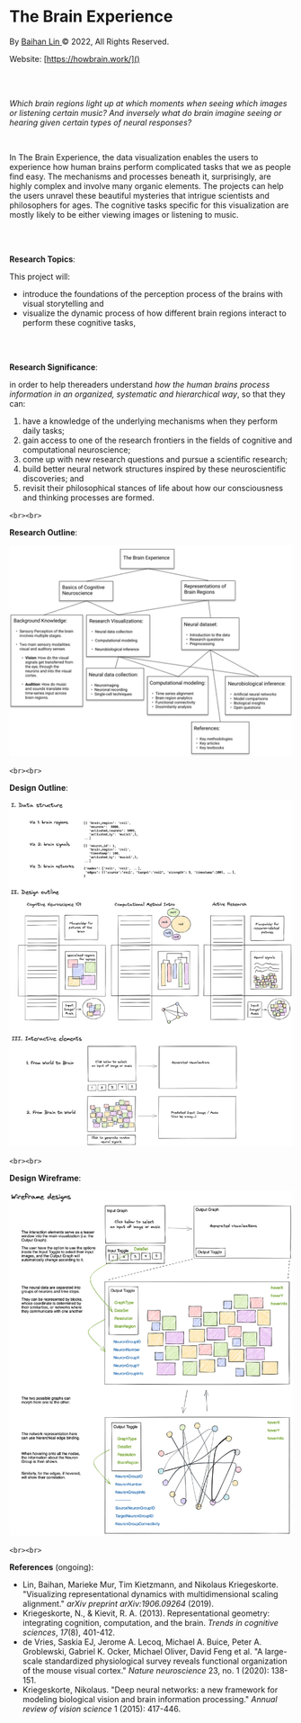 # The Brain Experience

By [Baihan Lin ](https://www.baihan.org/ "Baihan Lin")&copy; 2022, All Rights Reserved.

Website: [https://howbrain.work/]()

<br>

<br>

*Which brain regions light up at which moments when seeing which images or listening certain music? And inversely what do brain imagine seeing or hearing given certain types of neural responses?*

<br>

In The Brain Experience, the data visualization enables the users to experience how human brains perform complicated tasks that we as people find easy. The mechanisms and processes beneath it, surprisingly, are highly complex and involve many organic elements. The projects can help the users unravel these beautiful mysteries that intrigue scientists and philosophers for ages. The cognitive tasks specific for this visualization are mostly likely to be either viewing images or listening to music.

<br>

<br>

**Research Topics**:

This project will:

- introduce the foundations of the perception process of the brains with visual storytelling and
- visualize the dynamic process of how different brain regions interact to perform these cognitive tasks,

<br>

<br>

**Research Significance**:

in order to help thereaders understand *how the human brains process information in an organized, systematic and hierarchical way*, so that they can:

1. have a knowledge of the underlying mechanisms when they perform daily tasks;
2. gain access to one of the research frontiers in the fields of cognitive and computational neuroscience;
3. come up with new research questions and pursue a scientific research;
4. build better neural network structures inspired by these neuroscientific discoveries; and
5. revisit their philosophical stances of life about how our consciousness and thinking processes are formed.

`<br><br>`

**Research Outline**:

![research-map](./assets/research-map.png)

`<br><br>`

**Design Outline**:

![initial-design](./assets/initial-design.png)

`<br><br>`

**Design Wireframe**:

![wireframe](./assets/wireframe.png)

`<br><br>`

**References** (ongoing):

- Lin, Baihan, Marieke Mur, Tim Kietzmann, and Nikolaus Kriegeskorte. "Visualizing representational dynamics with multidimensional scaling alignment." *arXiv preprint arXiv:1906.09264* (2019).
- Kriegeskorte, N., & Kievit, R. A. (2013). Representational geometry: integrating cognition, computation, and the brain. *Trends in cognitive sciences*, *17*(8), 401-412.
- de Vries, Saskia EJ, Jerome A. Lecoq, Michael A. Buice, Peter A. Groblewski, Gabriel K. Ocker, Michael Oliver, David Feng et al. "A large-scale standardized physiological survey reveals functional organization of the mouse visual cortex." *Nature neuroscience* 23, no. 1 (2020): 138-151.
- Kriegeskorte, Nikolaus. "Deep neural networks: a new framework for modeling biological vision and brain information processing." *Annual review of vision science* 1 (2015): 417-446.
